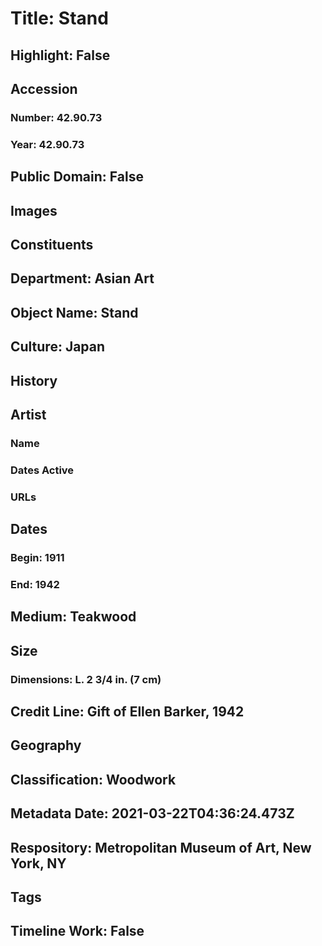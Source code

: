 # Title: Stand
## Highlight: False
## Accession
### Number: 42.90.73
### Year: 42.90.73
## Public Domain: False
## Images
## Constituents
## Department: Asian Art
## Object Name: Stand
## Culture: Japan
## History
## Artist
### Name
### Dates Active
### URLs
## Dates
### Begin: 1911
### End: 1942
## Medium: Teakwood
## Size
### Dimensions: L. 2 3/4 in. (7 cm)
## Credit Line: Gift of Ellen Barker, 1942
## Geography
## Classification: Woodwork
## Metadata Date: 2021-03-22T04:36:24.473Z
## Respository: Metropolitan Museum of Art, New York, NY
## Tags
## Timeline Work: False
